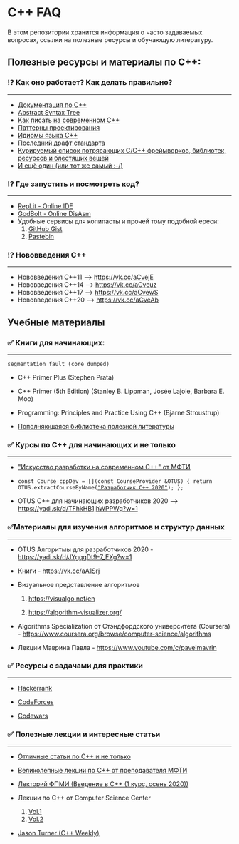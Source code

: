 # C++ FAQ
В этом репозитории хранится информация о часто
задаваемых вопросах, ссылки на полезные ресурсы и
обучающую литературу.

## Полезные ресурсы и материалы по C++:

### ⁉ Как оно работает? Как делать правильно?

---

- [Документация по С++](https://en.cppreference.com/w)
- [Abstract Syntax Tree](https://cppinsights.io)
- [Как писать на современном C++](https://github.com/isocpp/CppCoreGuidelines/blob/master/CppCoreGuidelines.md)
- [Паттерны проектирования](https://refactoring.guru/ru/design-patterns/cpp)
- [Идиомы языка С++](https://en.m.wikibooks.org/wiki/More_C%2B%2B_Idioms)
- [Последний драфт стандарта](http://eel.is/c++draft/)
- [Курируемый список потрясающих C/C++ фреймворков, библиотек, ресурсов и блестящих вещей](https://cpp.libhunt.com)
- [И ещё один (или тот же самый :-/)](https://github.com/fffaraz/awesome-cpp)

### ⁉ Где запустить и посмотреть код?

---

- [Repl.it - Online IDE](https://repl.it/languages/cpp)
- [GodBolt - Online DisAsm](https://godbolt.org)
- Удобные сервисы для копипасты и прочей тому подобной ереси:
  1) [GitHub Gist](https://gist.github.com)
  2) [Pastebin](https://pastebin.com)

###  ⁉ Нововведения С++

---

- Нововведения С++11 —> https://vk.cc/aCvejE
- Нововведения С++14 —> https://vk.cc/aCveuz
- Нововведения С++17 —> https://vk.cc/aCvewS
- Нововведения С++20 —> https://vk.cc/aCveAb

## Учебные материалы

### ✅ Книги для начинающих:

---

`segmentation fault (core dumped)`

- C++ Primer Plus (Stephen Prata)

- C++ Primer (5th Edition) (Stanley B. Lippman, Josée Lajoie, Barbara E. Moo)

- Programming: Principles and Practice Using C++ (Bjarne Stroustrup)

- [Пополняющаяся библиотека полезной литературы](https://yadi.sk/d/3p7CqGmDVslLiA?w=1)

  

### ✅ Курсы по С++ для начинающих и не только

---

- ["Искусство разработки на современном C++" от МФТИ](https://ru.coursera.org/specializations/c-plus-plus-modern-development)

- `const Course cppDev = [](const CourseProvider &OTUS) { return OTUS.extractCourseByName(`[`"Разработчик C++ 2020"`](https://yadi.sk/d/TFhkHB1jhWPPWg?w=1)`); };`

- OTUS С++ для начинающих разработчиков 2020 —> https://yadi.sk/d/TFhkHB1jhWPPWg?w=1

  

### ✅Материалы для изучения алгоритмов и структур данных

---

- OTUS Алгоритмы для разработчиков 2020 - https://yadi.sk/d/JYgqgDt9-7_EXg?w=1

- Книги - https://vk.cc/aA1Srj

- Визуальное представление алгоритмов

  1) https://visualgo.net/en

  2) https://algorithm-visualizer.org/

- Algorithms Specialization от Стэндфордского университета (Coursera) - https://www.coursera.org/browse/computer-science/algorithms

- Лекции Маврина Павла - https://www.youtube.com/c/pavelmavrin

  

### ✅ Ресурсы с задачами для практики

---

- [Hackerrank](https://www.hackerrank.com/domains/cpp)

- [CodeForces](https://codeforces.com/)

- [Codewars](https://codewars.com/kata/search/cpp?q=&&beta)

  

### ✅ Полезные лекции и интересные статьи

---

- [Отличные статьи по С++ и не только](http://scrutator.me/)

- [Великолепные лекции по С++ от преподавателя МФТИ](https://www.youtube.com/channel/UCvmBEbr9NZt7UEh9doI7n_A/featured)

- [Лекторий ФПМИ (Введение в С++ (1 курс, осень 2020))](https://www.youtube.com/playlist?list=PL4_hYwCyhAvazfCDGyS0wx_hvBmnAAf4h)

- Лекции по С++ от Computer Science Center

  1) [Vol.1](https://www.youtube.com/playlist?list=PLlb7e2G7aSpTFea2FYxp7mFfbZW-xavhL)
  2) [Vol.2](https://www.youtube.com/playlist?list=PLlb7e2G7aSpRs7YafQ1GgJvyRku10m1RN)

- [Jason Turner (C++ Weekly)](https://www.youtube.com/user/lefticus1)
